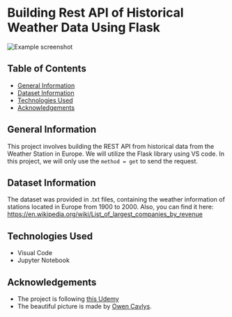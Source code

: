 # Building Rest API of Historical Weather Data Using Flask

![Example screenshot](./unsplash.jpg)

## Table of Contents
* [General Information](#general-information)
* [Dataset Information](#dataset-information)
* [Technologies Used](#technologies-used)
* [Acknowledgements](#Acknowledgements)
<!-- * [License](#license) -->

## General Information
This project involves building the REST API from historical data from the Weather Station in Europe. 
We will utilize the Flask library using VS code. In this project, we will only use the `method = get` to send the request. 

## Dataset Information

The dataset was provided in .txt files, containing the weather information of stations located in Europe from 1900 to 2000. 
Also, you can find it here: https://en.wikipedia.org/wiki/List_of_largest_companies_by_revenue

## Technologies Used
- Visual Code
- Jupyter Notebook

## Acknowledgements
- The project is following [this Udemy](https://www.youtube.com/watch?v=eoJjtJfuUqE)
- The beautiful picture is made by [Owen Cavlys](https://www.example.com](https://unsplash.com/@owencavlys)https://unsplash.com/@owencavlys).





